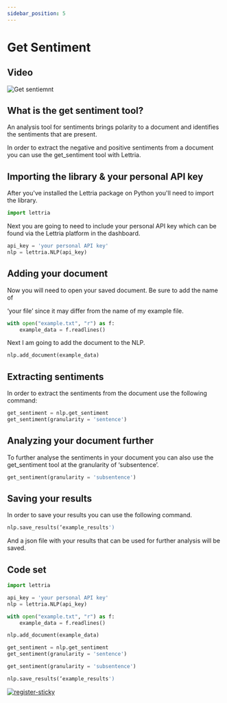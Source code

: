 ```yaml
---
sidebar_position: 5
---
```


# Get Sentiment

## Video

![Get sentiemnt](/img/get-sentiment-CS.png)

## What is the get sentiment tool?

An analysis tool for sentiments brings polarity to a document and identifies the sentiments that are present.

In order to extract the negative and positive sentiments from a document you can use the get_sentiment tool with Lettria.

## Importing the library & your personal API key

After you've installed the Lettria package on Python you'll need to import the library.

```python
import lettria
```

Next you are going to need to include your personal API key which can be found via the Lettria platform in the dashboard.

```python
api_key = 'your personal API key'
nlp = lettria.NLP(api_key)
```

## Adding your document

Now you will need to open your saved document. Be sure to add the name of

‘your file’ since it may differ from the name of my example file.

```python
with open("example.txt", "r") as f:
	example_data = f.readlines()
```

Next I am going to add the document to the NLP.

```python
nlp.add_document(example_data)
```

## Extracting sentiments

In order to extract the sentiments from the document use the following command:

```python
get_sentiment = nlp.get_sentiment
get_sentiment(granularity = 'sentence')
```

## Analyzing your document further

To further analyse the sentiments in your document you can also use the get_sentiment tool at the granularity of ‘subsentence’.

```python
get_sentiment(granularity = 'subsentence')
```

## Saving your results

In order to save your results you can use the following command.

```python
nlp.save_results(‘example_results')
```

And a json file with your results that can be used for further analysis will be saved.

## Code set

```python
import lettria

api_key = 'your personal API key'
nlp = lettria.NLP(api_key)

with open("example.txt", "r") as f:
	example_data = f.readlines()

nlp.add_document(example_data)

get_sentiment = nlp.get_sentiment
get_sentiment(granularity = 'sentence')

get_sentiment(granularity = 'subsentence')

nlp.save_results(‘example_results')
```

[![register-sticky](/img/register-sticky.png)](https://app.lettria.com/signup)